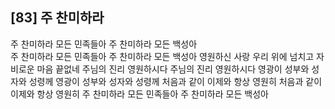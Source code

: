 ## [83] 주 찬미하라

주 찬미하라 모든 민족들아 주 찬미하라 모든 백성아  
주 찬미하라 모든 민족들아 주 찬미하라 모든 백성아 
영원하신 사랑 우리 위에 넘치고 자비로운 마음 끝없네 
주님의 진리 영원하시다 주님의 진리 영원하시다
영광이 성부와 성자와 성령께 영광이 성부와 성자와 성령께 
처음과 같이 이제와 항상 영원히 처음과 같이 이제와 항상 영원히
주 찬미하라 모든 민족들아 주 찬미하라 모든 백성아
